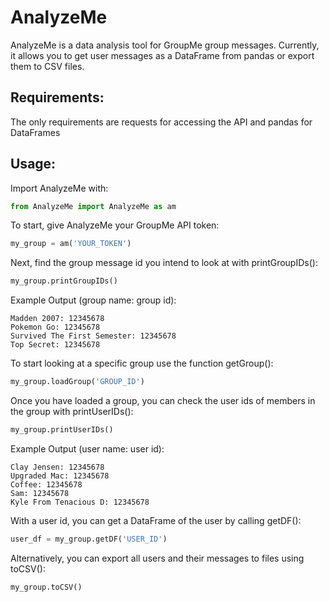 # AnalyzeMe
AnalyzeMe is a data analysis tool for GroupMe group messages. Currently, it allows you to get user messages as a DataFrame from pandas or export them to CSV files.
## Requirements:
The only requirements are requests for accessing the API and pandas for DataFrames
## Usage:
Import AnalyzeMe with:
```python
from AnalyzeMe import AnalyzeMe as am
```
To start, give AnalyzeMe your GroupMe API token:
```python
my_group = am('YOUR_TOKEN')
```
Next, find the group message id you intend to look at with printGroupIDs():
```python
my_group.printGroupIDs()
```
Example Output (group name: group id):
```
Madden 2007: 12345678
Pokemon Go: 12345678
Survived The First Semester: 12345678
Top Secret: 12345678
```
To start looking at a specific group use the function getGroup():
```python
my_group.loadGroup('GROUP_ID')
```
Once you have loaded a group, you can check the user ids of members in the group with printUserIDs():
```python
my_group.printUserIDs()
```
Example Output (user name: user id):
```
Clay Jensen: 12345678
Upgraded Mac: 12345678
Coffee: 12345678
Sam: 12345678
Kyle From Tenacious D: 12345678
```
With a user id, you can get a DataFrame of the user by calling getDF():
```python
user_df = my_group.getDF('USER_ID')
```
Alternatively, you can export all users and their messages to files using toCSV():
```python
my_group.toCSV()
```
